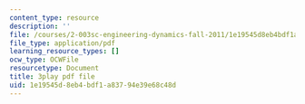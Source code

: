 ```yaml
---
content_type: resource
description: ''
file: /courses/2-003sc-engineering-dynamics-fall-2011/1e19545d8eb4bdf1a83794e39e68c48d_zNCBDrnT05E.pdf
file_type: application/pdf
learning_resource_types: []
ocw_type: OCWFile
resourcetype: Document
title: 3play pdf file
uid: 1e19545d-8eb4-bdf1-a837-94e39e68c48d
---
```

